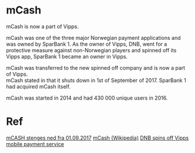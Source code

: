 
# mCash

mCash is now a part of Vipps.

mCash was one of the three major Norwegian payment applications and was owned by SparBank 1. As the owner of Vipps, DNB, went for a protective measure against non-Norwegian players and spinned off its Vipps app, SparBank 1 became an owner in Vipps.

mCash was transferred to the new spinned off company and is now a part of Vipps.  
mCash stated in that it shuts down in 1st of September of 2017. SparBank 1 had acquired mCash itself.

mCash was started in 2014 and had 430 000 unique users in 2016.

# Ref

[mCASH stenges ned fra 01.09.2017](https://nyheter.mcash.no/press-releases/2017/6/30/mcash-stenges-ned-fra-01092017)
[mCash (Wikipedia)](https://no.wikipedia.org/wiki/MCASH)
[DNB spins off Vipps mobile payment service](https://www.finextra.com/newsarticle/30131/dnb-spins-off-vipps-mobile-payment-service)

